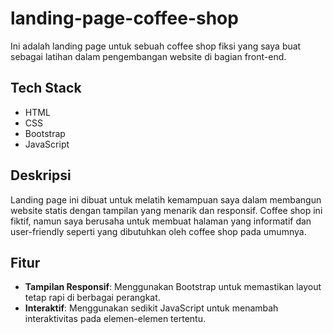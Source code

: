 # landing-page-coffee-shop

Ini adalah landing page untuk sebuah coffee shop fiksi yang saya buat sebagai latihan dalam pengembangan website di bagian front-end.

## Tech Stack

- HTML
- CSS
- Bootstrap
- JavaScript

## Deskripsi

Landing page ini dibuat untuk melatih kemampuan saya dalam membangun website statis dengan tampilan yang menarik dan responsif. Coffee shop ini fiktif, namun saya berusaha untuk membuat halaman yang informatif dan user-friendly seperti yang dibutuhkan oleh coffee shop pada umumnya.

## Fitur

- **Tampilan Responsif**: Menggunakan Bootstrap untuk memastikan layout tetap rapi di berbagai perangkat.
- **Interaktif**: Menggunakan sedikit JavaScript untuk menambah interaktivitas pada elemen-elemen tertentu.
